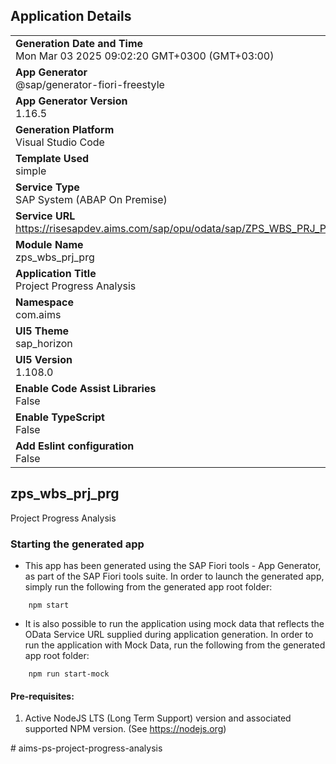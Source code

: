 ## Application Details
|               |
| ------------- |
|**Generation Date and Time**<br>Mon Mar 03 2025 09:02:20 GMT+0300 (GMT+03:00)|
|**App Generator**<br>@sap/generator-fiori-freestyle|
|**App Generator Version**<br>1.16.5|
|**Generation Platform**<br>Visual Studio Code|
|**Template Used**<br>simple|
|**Service Type**<br>SAP System (ABAP On Premise)|
|**Service URL**<br>https://risesapdev.aims.com/sap/opu/odata/sap/ZPS_WBS_PRJ_PRG_SRV|
|**Module Name**<br>zps_wbs_prj_prg|
|**Application Title**<br>Project Progress Analysis|
|**Namespace**<br>com.aims|
|**UI5 Theme**<br>sap_horizon|
|**UI5 Version**<br>1.108.0|
|**Enable Code Assist Libraries**<br>False|
|**Enable TypeScript**<br>False|
|**Add Eslint configuration**<br>False|

## zps_wbs_prj_prg

Project Progress Analysis

### Starting the generated app

-   This app has been generated using the SAP Fiori tools - App Generator, as part of the SAP Fiori tools suite.  In order to launch the generated app, simply run the following from the generated app root folder:

```
    npm start
```

- It is also possible to run the application using mock data that reflects the OData Service URL supplied during application generation.  In order to run the application with Mock Data, run the following from the generated app root folder:

```
    npm run start-mock
```

#### Pre-requisites:

1. Active NodeJS LTS (Long Term Support) version and associated supported NPM version.  (See https://nodejs.org)


#   a i m s - p s - p r o j e c t - p r o g r e s s - a n a l y s i s  
 
